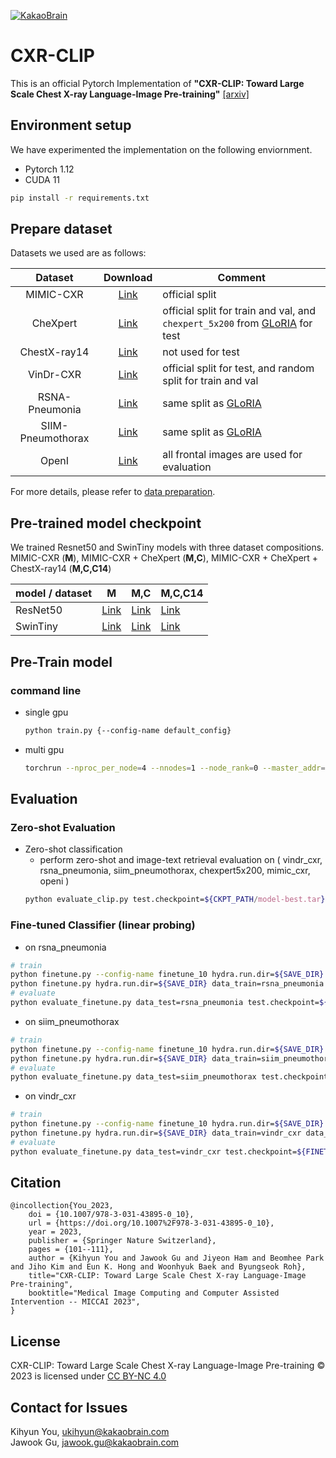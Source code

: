 [![KakaoBrain](https://img.shields.io/badge/kakao-brain-ffcd00.svg)](http://kakaobrain.com/)

# CXR-CLIP
This is an official Pytorch Implementation of **"CXR-CLIP: Toward Large Scale Chest X-ray Language-Image Pre-training"** [[arxiv]](https://arxiv.org/abs/2310.13292)

## Environment setup
We have experimented the implementation on the following enviornment.
- Pytorch 1.12
- CUDA 11
```bash
pip install -r requirements.txt
```

## Prepare dataset
Datasets we used are as follows:

|           Dataset |                                                                            Download |              Comment |
|:-----------------:|:-----------------------------------------------------------------------------------:|----------------------|
| MIMIC-CXR         | [Link](https://physionet.org/content/mimic-cxr-jpg/2.0.0/)                          | official split       |
| CheXpert          | [Link](https://stanfordmlgroup.github.io/competitions/chexpert/)                    | official split for train and val, and `chexpert_5x200` from [GLoRIA](https://stanfordmedicine.app.box.com/s/j5h7q99f3pfi7enc0dom73m4nsm6yzvh) for test |
| ChestX-ray14      | [Link](https://nihcc.app.box.com/v/ChestXray-NIHCC)                                 | not used for test    |
| VinDr-CXR         | [Link](https://physionet.org/content/vindr-cxr/1.0.0/)                              | official split for test, and random split for train and val |
| RSNA-Pneumonia    | [Link](https://www.kaggle.com/competitions/rsna-pneumonia-detection-challenge/data) | same split as [GLoRIA](https://github.com/marshuang80/gloria/blob/416466af1036294301a872e4da169fefc137a192/gloria/datasets/preprocess_datasets.py#L49-L50) |
| SIIM-Pneumothorax | [Link](https://www.kaggle.com/competitions/siim-acr-pneumothorax-segmentation/data) | same split as [GLoRIA](https://github.com/marshuang80/gloria/blob/416466af1036294301a872e4da169fefc137a192/gloria/datasets/preprocess_datasets.py#L90-L91) |
| OpenI | [Link](https://openi.nlm.nih.gov/faq#collection) | all frontal images are used for evaluation |

For more details, please refer to [data preparation](datasets/README.md).

## Pre-trained model checkpoint
We trained Resnet50 and SwinTiny models with three dataset compositions.  
MIMIC-CXR (**M**), MIMIC-CXR + CheXpert (**M,C**), MIMIC-CXR + CheXpert + ChestX-ray14 (**M,C,C14**)

| model / dataset |  M  | M,C | M,C,C14 | 
|---------------|--------------------|------------------------|-|
| ResNet50      |  [Link](https://twg.kakaocdn.net/brainrepo/models/cxr-clip/f982386ef38aa3ecd6ce1f8f928e8aa8/r50_m.tar)   |   [Link](https://twg.kakaocdn.net/brainrepo/models/cxr-clip/f7ebbe4ad815868905d0820dbbde3662/r50_mc.tar)  | [Link](https://twg.kakaocdn.net/brainrepo/models/cxr-clip/de4b5e4ae2047c1fb7960ddcd8d861cb/r50_mcc.tar) |
| SwinTiny      |  [Link](https://twg.kakaocdn.net/brainrepo/models/cxr-clip/a21ef120894e072ae77434daf6b98b72/swint_m.tar)   |   [Link](https://twg.kakaocdn.net/brainrepo/models/cxr-clip/97cbbdfb347d22ea44e95a70c7b0520a/swint_mc.tar)   | [Link](https://twg.kakaocdn.net/brainrepo/models/cxr-clip/a25ce760064591c899f67c97ed7790de/swint_mcc.tar) |

## Pre-Train model
### command line
* single gpu
    ```bash
    python train.py {--config-name default_config}
    ```
* multi gpu
    ```bash
    torchrun --nproc_per_node=4 --nnodes=1 --node_rank=0 --master_addr=127.0.0.1 --master_port=45678 train.py {--config-name default_config}
    ```

## Evaluation
### Zero-shot Evaluation
* Zero-shot classification
  * perform zero-shot and image-text retrieval evaluation
    on ( vindr_cxr, rsna_pneumonia, siim_pneumothorax, chexpert5x200, mimic_cxr, openi )
  ```bash
  python evaluate_clip.py test.checkpoint=${CKPT_PATH/model-best.tar}
  ```

### Fine-tuned Classifier (linear probing)
* on rsna_pneumonia
```bash
# train
python finetune.py --config-name finetune_10 hydra.run.dir=${SAVE_DIR} data_train=rsna_pneumonia data_valid=rsna_pneumonia model.load_backbone_weights=${CKPT_PATH/model-best.tar} # 10%
python finetune.py hydra.run.dir=${SAVE_DIR} data_train=rsna_pneumonia data_valid=rsna_pneumonia model.load_backbone_weights=${CKPT_PATH/model-best.tar} # 100%
# evaluate
python evaluate_finetune.py data_test=rsna_pneumonia test.checkpoint=${FINETUNED_CKPT_PATH/model-best.tar}
```
* on siim_pneumothorax
```bash
# train
python finetune.py --config-name finetune_10 hydra.run.dir=${SAVE_DIR} data_train=siim_pneumothorax data_valid=siim_pneumothorax model.load_backbone_weights=${CKPT_PATH/model-best.tar} # 10%
python finetune.py hydra.run.dir=${SAVE_DIR} data_train=siim_pneumothorax data_valid=siim_pneumothorax model.load_backbone_weights=${CKPT_PATH/model-best.tar} # 100%
# evaluate
python evaluate_finetune.py data_test=siim_pneumothorax test.checkpoint=${FINETUNED_CKPT_PATH/model-best.tar}
```
* on vindr_cxr
```bash
# train
python finetune.py --config-name finetune_10 hydra.run.dir=${SAVE_DIR} data_train=vindr_cxr data_valid=vindr_cxr model.load_backbone_weights=${CKPT_PATH/model-best.tar} # 10%
python finetune.py hydra.run.dir=${SAVE_DIR} data_train=vindr_cxr data_valid=vindr_cxr model.load_backbone_weights=${CKPT_PATH/model-best.tar} # 100%
# evaluate
python evaluate_finetune.py data_test=vindr_cxr test.checkpoint=${FINETUNED_CKPT_PATH/model-best.tar}
```
## Citation
```
@incollection{You_2023,
	doi = {10.1007/978-3-031-43895-0_10},
	url = {https://doi.org/10.1007%2F978-3-031-43895-0_10},
	year = 2023,
	publisher = {Springer Nature Switzerland},
	pages = {101--111},
	author = {Kihyun You and Jawook Gu and Jiyeon Ham and Beomhee Park and Jiho Kim and Eun K. Hong and Woonhyuk Baek and Byungseok Roh},
	title="CXR-CLIP: Toward Large Scale Chest X-ray Language-Image Pre-training",
	booktitle="Medical Image Computing and Computer Assisted Intervention -- MICCAI 2023",
}
```
## License
CXR-CLIP: Toward Large Scale Chest X-ray Language-Image Pre-training © 2023 is licensed under [CC BY-NC 4.0](https://creativecommons.org/licenses/by-nc/4.0/?ref=chooser-v1)

## Contact for Issues
Kihyun You, [ukihyun@kakaobrain.com](ukihyun@kakaobrain.com)  
Jawook Gu, [jawook.gu@kakaobrain.com](jawook.gu@kakaobrain.com)
